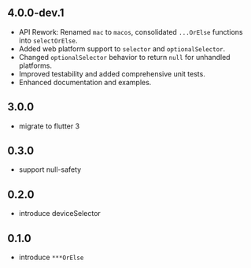 ## 4.0.0-dev.1
* API Rework: Renamed `mac` to `macos`, consolidated `...OrElse` functions into `selectOrElse`.
* Added web platform support to `selector` and `optionalSelector`.
* Changed `optionalSelector` behavior to return `null` for unhandled platforms.
* Improved testability and added comprehensive unit tests.
* Enhanced documentation and examples.

## 3.0.0
* migrate to flutter 3

## 0.3.0
* support null-safety

## 0.2.0

* introduce deviceSelector

## 0.1.0

* introduce `***OrElse`
